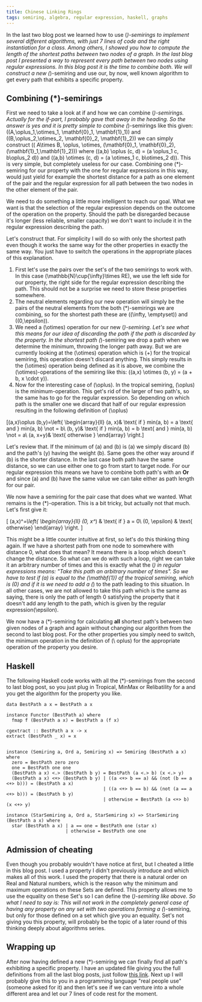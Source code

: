 ```yaml
---
title: Chinese Linking Rings
tags: semiring, algebra, regular expression, haskell, graphs
---
```


In the last two blog post we learned how to use \(*\)-semirings to implement several different algorithms, with just 7 lines of code and the right instantiation for a class. Among others, I showed you how to compute the length of the shortest paths between two nodes of a graph. In the last blog post I presented a way to represent every path between two nodes using regular expressions. In this blog post it is the time to combine both. We will construct a new \(*\)-semiring and use our, by now, well known algorithm to get every path that exhibits a specific property.

<!--more-->

## Combining \(*\)-semirings

First we need to take a look at if and how we can combine \(*\)-semirings. Actually for the if-part, I probably gave that away in the heading. So the answer is yes and it is pretty simple to combine \(*\)-semirings like this given: \((A,\oplus_1,\otimes_1, \mathbf{0}_1, \mathbf{1}_1)\) and \((B,\oplus_2,\otimes_2, \mathbf{0}_2, \mathbf{1}_2)\) we can simply construct \(( A\times B, \oplus, \otimes, (\mathbf{0}_1, \mathbf{0}_2), (\mathbf{1}_1,\mathbf{1}_2))\) where \((a,b) \oplus (c, d) = (a \oplus_1 c, b\oplus_2 d)\) and \((a,b) \otimes (c, d) = (a \otimes_1 c, b\otimes_2 d)\). This is very simple, but completely useless for our case. Combining one \(*\)-semiring for our property with the one for regular expressions in this way, would just yield for example the shortest distance for a path as one element of the pair and the regular expression for all path between the two nodes in the other element of the pair. 

We need to do something a little more intelligent to reach our goal. What we want is that the selection of the regular expression depends on the outcome of the operation on the property. Should the path be disregarded because it's longer (less reliable, smaller capacity) we don't want to include it in the regular expression describing the path. 

Let's construct that. For simplicity I will do so with only the shortest path even though it works the same way for the other properties in exactly the same way. You just have to switch the operations in the appropriate places of this explanation.

1. First let's use the pairs over the set's of the two semirings to work with. In this case \(\mathbb{N}\cup\{\infty\}\times RE\), we use the left side for our property, the right side for the regular expression describing the path. This should not be a surprise we need to store these properties somewhere. 
2. The neutral elements regarding our new operation will simply be the pairs of the neutral elements from the both \(*\)-semirings we are combining, so for the shortest path these are \((\infty, \emptyset)\) and \((0,\epsilon)\). 
3. We need a \(\otimes\) operation for our new \(*\)-semiring. Let's see what this means for our idea of discarding the path if the path is discarded by the property. In the shortest path \(*\)-semiring we drop a path when we determine the minimum, throwing the longer path away. But we are currently looking at the \(\otimes\) operation which is \(+\) for the tropical semiring, this operation doesn't discard anything. This simply results in the \(\otimes\) operation being defined as it is above, we combine the \(\otimes\)-operations of the semiring like this: \((a,x) \otimes (b, y) = (a + b, x \cdot y)\).
4. Now for the interesting case of \(\oplus\). In the tropical semiring, \(\oplus\) is the minimum-operation. This get's rid of the larger of two path's, so the same has to go for the regular expression. So depending on which path is the smaller one we discard that half of our regular expression resulting in the following definition of \(\oplus\)

\[(a,x)\oplus (b,y)=\left\{
\begin{array}{ll}
(a, x)& \text{ if } min(a, b) = a \text{ and } min(a, b) \not = b\\
(b, y)& \text{ if } min(a, b) = b \text{ and } min(a, b) \not = a\\
(a, x+y)& \text{ otherwise }
\end{array}
\right.\]

Let's review that. If the minimum of \(a\) and \(b\) is \(a\) we simply discard \(b\) and the path's \(y\) having the weight \(b\). Same goes the other way around if \(b\) is the shorter distance. In the last case both path have the same distance, so we can use either one to go from start to target node. For our regular expression this means we have to combine both path's with an **Or** and since \(a\) and \(b\) have the same value we can take either as path length for our pair. 

We now have a semiring for the pair case that does what we wanted. What remains is the \(*\)-operation. This is a bit tricky, but actually not that much. Let's first give it: 

\[
(a,x)^*=\left\{
\begin{array}{ll}
(0, x^*) & \text{ if } a = 0\\
(0, \epsilon) & \text{ otherwise}
\end{array}
\right.
\]

This might be a little counter intuitive at first, so let's do this thinking thing again. If we have a shortest path from one node to somewhere with distance 0, what does that mean? It means there is a loop which doesn't change the distance. So what can we do with such a loop, right we can take it an arbitrary number of times and this is exactly what the \(*\) in regular expressions means: "Take this path an arbitrary number of times". So we have to test if \(a\) is equal to the \(\mathbf{1}\) of the tropical semiring, which is \(0\) and if it is we need to add a \(*\) to the path leading to this situation. In all other cases, we are not allowed to take this path which is the same as saying, there is only the path of length 0 satisfying the property that it doesn't add any length to the path, which is given by the regular expression\(\epsilon\). 

We now have a \(*\)-semiring for calculating **all** shortest path's between two given nodes of a graph and again without changing our algorithm from the second to last blog post. For the other properties you simply need to switch, the minimum operation in the definition of \(\ oplus\) for the appropriate operation of the property you desire.  

## Haskell

The following Haskell code works with all the \(*\)-semirings from the second to last blog post, so you just plug in <span class="tt">Tropical</span>, <span class="tt">MinMax</span> or <span class="tt">Relibatility</span> for <span class="tt">a</span> and you get the algorithm for the property you like. 

~~~~{.haskell}
data BestPath a x = BestPath a x

instance Functor (BestPath a) where
  fmap f (BestPath a x) = BestPath a (f x)
  
cgextract :: BestPath a x -> x
extract (BestPath _ x) = x


instance (Semiring a, Ord a, Semiring x) => Semiring (BestPath a x) where
  zero = BestPath zero zero
  one = BestPath one one
  (BestPath a x) <.> (BestPath b y) = BestPath (a <.> b) (x <.> y)
  (BestPath a x) <+> (BestPath b y) | ((a <+> b == a) && (not (b == a <+> b))) = (BestPath a x) 
                                    | ((a <+> b == b) && (not (a == a <+> b))) = (BestPath b y)
                                    | otherwise = BestPath (a <+> b) (x <+> y)
  
instance (StarSemiring a, Ord a, StarSemiring x) => StarSemiring (BestPath a x) where
  star (BestPath a x) | a == one = BestPath one (star x)
                      | otherwise = BestPath one one
~~~~

## Admission of cheating

Even though you probably wouldn't have notice at first, but I cheated a little in this blog post. I used a property I didn't previously introduce and which makes all of this work. I used the property that there is a natural order on Real and Natural numbers, which is the reason why the minimum and maximum operations on these Sets are defined. This property allows me to use the equality on these Set's so I can define the \(*\)-semiring like above. So what I need to say is: This will not work in the completely general case of having any property on any set with two operations forming a \(*\)-semiring, but only for those defined on a set which give you an equality. Set's not giving you this property, will probably be the topic of a later round of this thinking deeply about algorithms series.

## Wrapping up

After now having defined a new \(*\)-semiring we can finally find all path's exhibiting a specific property. I have an updated file giving you the full definitions from all the last blog posts, just follow [this link](/assets/documents/Semiring.hs). Next up I will probably give this to you in a programming language "real people use" (someone asked for it) and then let's see if we can venture into a whole different area and let our 7 lines of code rest for the moment.

